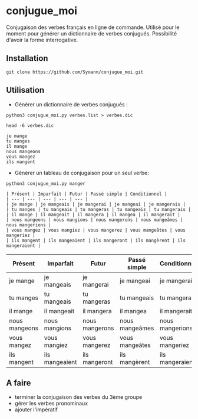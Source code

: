 # conjugue_moi

Conjugaison des verbes français en ligne de commande.
Utilisé pour le moment pour générer un dictionnaire de verbes conjugués.
Possibilité d'avoir la forme interrogative.


## Installation

```
git clone https://github.com/Syoann/conjugue_moi.git
```

## Utilisation

- Générer un dictionnaire de verbes conjugués :

```
python3 conjugue_moi.py verbes.list > verbes.dic
```

```
head -6 verbes.dic
```

```
je mange
tu manges
il mange
nous mangeons
vous mangez
ils mangent
```


- Générer un tableau de conjugaison pour un seul verbe:

```
python3 conjugue_moi.py manger
```
```
| Présent | Imparfait | Futur | Passé simple | Conditionnel |
| --- | --- | --- | --- | --- |
| je mange | je mangeais | je mangerai | je mangeai | je mangerais |
| tu manges | tu mangeais | tu mangeras | tu mangeais | tu mangerais |
| il mange | il mangeait | il mangera | il mangea | il mangerait |
| nous mangeons | nous mangions | nous mangerons | nous mangeâmes | nous mangerions |
| vous mangez | vous mangiez | vous mangerez | vous mangeâtes | vous mangeriez |
| ils mangent | ils mangeaient | ils mangeront | ils mangèrent | ils mangeraient |
```
| Présent | Imparfait | Futur | Passé simple | Conditionnel |
| --- | --- | --- | --- | --- |
| je mange | je mangeais | je mangerai | je mangeai | je mangerais |
| tu manges | tu mangeais | tu mangeras | tu mangeais | tu mangerais |
| il mange | il mangeait | il mangera | il mangea | il mangerait |
| nous mangeons | nous mangions | nous mangerons | nous mangeâmes | nous mangerions |
| vous mangez | vous mangiez | vous mangerez | vous mangeâtes | vous mangeriez |
| ils mangent | ils mangeaient | ils mangeront | ils mangèrent | ils mangeraient |


## A faire

- terminer la conjugaison des verbes du 3ème groupe
- gérer les verbes pronominaux
- ajouter l'impératif
